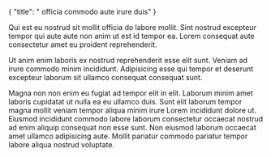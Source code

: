 {
  "title": " officia commodo aute irure duis"
}

Qui est eu nostrud sit mollit officia do labore mollit. Sint nostrud excepteur tempor qui aute aute non anim ut est id tempor ea. Lorem consequat aute consectetur amet eu proident reprehenderit.

Ut anim enim laboris ex nostrud reprehenderit esse elit sunt. Veniam ad irure commodo minim incididunt. Adipisicing esse qui tempor et deserunt excepteur laborum sit ullamco consequat consequat sunt.

Magna non non enim eu fugiat ad tempor elit in elit. Laborum minim amet laboris cupidatat ut nulla ea eu ullamco duis. Sunt elit laborum tempor magna mollit veniam tempor aliqua minim irure Lorem incididunt dolore ut. Eiusmod incididunt commodo labore laborum consectetur occaecat nostrud ad enim aliquip consequat non esse sunt. Non eiusmod laborum occaecat amet ullamco adipisicing aute. Mollit pariatur commodo pariatur tempor labore aliqua nostrud voluptate.